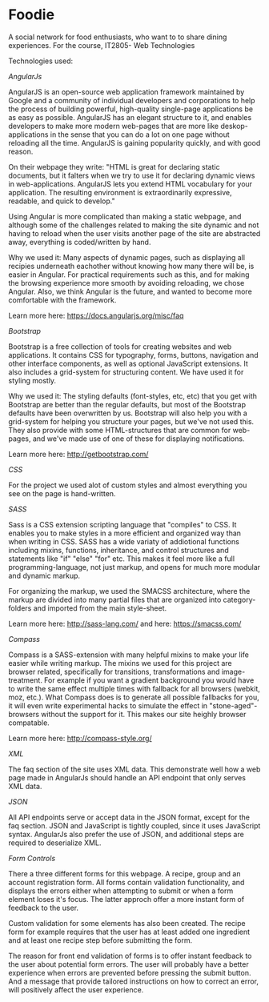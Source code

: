 Foodie
======

A social network for food enthusiasts, who want to to share dining experiences.
For the course, IT2805- Web Technologies






Technologies used:

*AngularJs*


AngularJS is an open-source web application framework maintained by Google and a community of individual developers and corporations to help the process of building powerful, high-quality single-page applications be as easy as possible.
AngularJS has an elegant structure to it, and enables developers to make more modern web-pages that are more like deskop-applications in the sense that you can do a lot on one page without reloading all the time. AngularJS is gaining popularity quickly, and with good reason.

On their webpage they write: "HTML is great for declaring static documents, but it falters when we try to use it for declaring dynamic views in web-applications. AngularJS lets you extend HTML vocabulary for your application. The resulting environment is extraordinarily expressive, readable, and quick to develop."

Using Angular is more complicated than making a static webpage, and although some of the challenges related to making the site dynamic and not having to reload when the user visits another page of the site are abstracted away, everything is coded/written by hand.

Why we used it: Many aspects of dynamic pages, such as displaying all recipies underneath eachother without knowing how many there will be, is easier in Angular. For practical requirements such as this, and for making the browsing experience more smooth by avoiding reloading, we chose Angular. Also, we think Angular is the future, and wanted to become more comfortable with the framework.

Learn more here: https://docs.angularjs.org/misc/faq




*Bootstrap*


Bootstrap is a free collection of tools for creating websites and web applications. It contains CSS for typography, forms, buttons, navigation and other interface components, as well as optional JavaScript extensions. It also includes a grid-system for structuring content.
We have used it for styling mostly.

Why we used it: The styling defaults (font-styles, etc, etc) that you get with Bootstrap are better than the regular defaults, but most of the Bootstrap defaults have been overwritten by us. Bootstrap will also help you with a grid-system for helping you structure your pages, but we've not used this. They also provide with some HTML-structures that are common for web-pages, and we've made use of one of these for displaying notifications.

Learn more here: http://getbootstrap.com/


*CSS*


For the project we used alot of custom styles and almost everything you see on the page is hand-written.

*SASS*


Sass is a CSS extension scripting language that "compiles" to CSS. It enables you to make styles in a more efficient and organized way than when writing in CSS. SASS has a wide variaty of addiotional functions including mixins, functions, inheritance, and control structures and statements like "if" "else" "for" etc. This makes it feel more like a full programming-language, not just markup, and opens for much more modular and dynamic markup.

For organizing the markup, we used the SMACSS architecture, where the markup are divided into many partial files that are organized into category-folders and imported from the main style-sheet.

Learn more here: http://sass-lang.com/ 
and here: https://smacss.com/


*Compass*


Compass is a SASS-extension with many helpful mixins to make your life easier while writing markup. The mixins we used for this project are browser related, specifically for transitions, transformations and image-treatment. For example if you want a gradient background you would have to write the same effect multiple times with fallback for all browsers (webkit, moz, etc.). What Compass does is to generate all possible fallbacks for you, it will even write experimental hacks to simulate the effect in "stone-aged"-browsers without the support for it. This makes our site heighly browser compatable.

Learn more here: http://compass-style.org/



*XML*


The faq section of the site uses XML data. This demonstrate well how a web page
made in AngularJs should handle an API endpoint that only serves XML data.

*JSON*


All API endpoints serve or accept data in the JSON format, except for the faq section. JSON and JavaScript is tightly coupled, since it uses JavaScript syntax. AngularJs also prefer the use of JSON, and additional steps are required to deserialize XML. 



*Form Controls*

There a three different forms for this webpage. A recipe, group and an account
registration form. All forms contain validation functionality, and displays
the errors either when attempting to submit or when a form element loses it's
focus. The latter approch offer a more instant form of feedback to the user.

Custom validation for some elements has also been created. The recipe form
for example requires that the user has at least added one ingredient and at least
one recipe step before submitting the form.

The reason for front end validation of forms  is to offer instant feedback to the user about potential form errors. 
The user will probably have a better experience when
errors are prevented before pressing the submit button. And a message that provide tailored instructions on how to correct an error, will positively affect the user experience.
